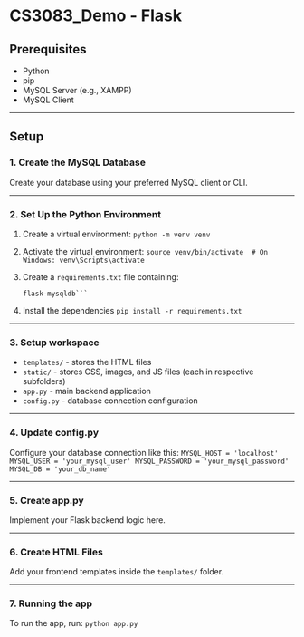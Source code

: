 # CS3083_Demo - Flask

## Prerequisites
- Python
- pip
- MySQL Server (e.g., XAMPP)
- MySQL Client

---

## Setup

### 1. Create the MySQL Database
Create your database using your preferred MySQL client or CLI.

---

### 2. Set Up the Python Environment

1. Create a virtual environment:
   ```python -m venv venv```

2. Activate the virtual environment:
   ```source venv/bin/activate  # On Windows: venv\Scripts\activate```

3. Create a `requirements.txt` file containing:
   ```flask
   flask-mysqldb```

5. Install the dependencies
   ```pip install -r requirements.txt```

---

### 3. Setup workspace
 - `templates/` - stores the HTML files
 - `static/` - stores CSS, images, and JS files (each in respective subfolders)
 - `app.py` - main backend application
 - `config.py` - database connection configuration

---

### 4. Update config.py
Configure your database connection like this:
    ```MYSQL_HOST = 'localhost'
        MYSQL_USER = 'your_mysql_user'
        MYSQL_PASSWORD = 'your_mysql_password'
        MYSQL_DB = 'your_db_name'```

---

### 5. Create app.py
Implement your Flask backend logic here.

---

### 6. Create HTML Files 
Add your frontend templates inside the `templates/` folder.

---

### 7. Running the app
To run the app, run: 
    ```python app.py```

